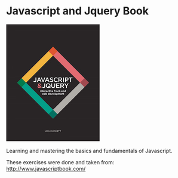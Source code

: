 # Javascript and Jquery Book 
![Javascript and Jquery](/javascript-book-cover.jpg)

Learning and mastering the basics and fundamentals of Javascript. 

These exercises were done and taken from: http://www.javascriptbook.com/
